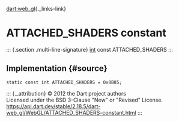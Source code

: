 [dart:web\_gl](../../dart-web_gl/dart-web_gl-library){._links-link}

ATTACHED\_SHADERS constant
==========================

::: {.section .multi-line-signature}
[int](../../dart-core/int-class) const ATTACHED\_SHADERS
:::

Implementation {#source}
--------------

``` {.language-dart data-language="dart"}
static const int ATTACHED_SHADERS = 0x8B85;
```

::: {._attribution}
© 2012 the Dart project authors\
Licensed under the BSD 3-Clause \"New\" or \"Revised\" License.\
<https://api.dart.dev/stable/2.18.5/dart-web_gl/WebGL/ATTACHED_SHADERS-constant.html>
:::
